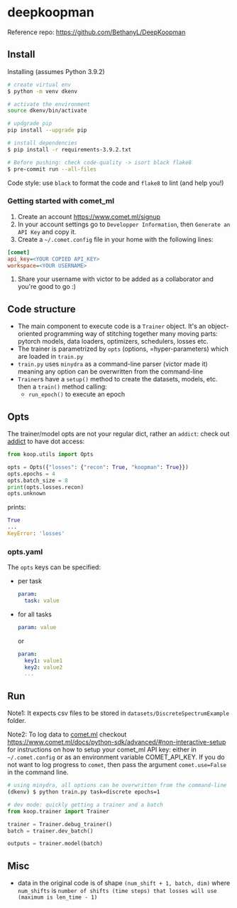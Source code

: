 # deepkoopman

Reference repo: https://github.com/BethanyL/DeepKoopman

## Install

Installing (assumes Python 3.9.2)

```bash
# create virtual env
$ python -m venv dkenv

# activate the environment
source dkenv/bin/activate

# updgrade pip
pip install --upgrade pip

# install dependencies
$ pip install -r requirements-3.9.2.txt

# Before pushing: check code-quality -> isort black flake8
$ pre-commit run --all-files
```

Code style: use `black` to format the code and `flake8` to lint (and help you!)

### Getting started with comet_ml

1. Create an account https://www.comet.ml/signup
2. In your account settings go to `Developper Information`, then `Generate an API Key` and copy it.
3. Create a `~/.comet.config` file in your home with the following lines:

  ```ini
  [comet]
  api_key=<YOUR COPIED API_KEY>
  workspace=<YOUR USERNAME>
  ```

1. Share your username with victor to be added as a collaborator and you're good to go :)

## Code structure

* The main component to execute code is a `Trainer` object. It's an object-oriented programming way of stitching together many moving parts: pytorch models, data loaders, optimizers, schedulers, losses etc.
* The trainer is parametrized by `opts` (options, =hyper-parameters) which are loaded in `train.py`
* `train.py` uses `minydra` as a command-line parser (victor made it) meaning any option can be overwritten from the command-line
* `Trainer`s have a `setup()` method to create the datasets, models, etc. then a `train()` method calling:
  * `run_epoch()` to execute an epoch

## Opts

The trainer/model opts are not your regular dict, rather an `addict`: check out [addict](https://github.com/mewwts/addict) to have dot access:

```python
from koop.utils import Opts

opts = Opts({"losses": {"recon": True, "koopman": True}})
opts.epochs = 4
opts.batch_size = 8
print(opts.losses.recon)
opts.unknown
```

prints:

```python
True
...
KeyError: 'losses'
```

### opts.yaml

The `opts` keys can be specified:

* per task

    ```yaml
    param:
      task: value
    ```

* for all tasks
    ```yaml
    param: value
    ```

  or

    ```yaml
    param:
      key1: value1
      key2: value2
      ...
    ```

## Run

Note1: It expects csv files to be stored in `datasets/DiscreteSpectrumExample` folder.

Note2: To log data to [comet.ml](https://comet.ml) checkout <https://www.comet.ml/docs/python-sdk/advanced/#non-interactive-setup> for instructions on how to setup your comet_ml API key: either in `~/.comet.config` or as an environment variable COMET_API_KEY. If you do not want to log progress to `comet`, then pass the argument `comet.use=False` in the command line.

```bash
# using minydra, all options can be overwritten from the command-line
(dkenv) $ python train.py task=discrete epochs=1
```

```python
# dev mode: quickly getting a trainer and a batch
from koop.trainer import Trainer

trainer = Trainer.debug_trainer()
batch = trainer.dev_batch()

outputs = trainer.model(batch)
```

## Misc

* data in the original code is of shape `(num_shift + 1, batch, dim)` where `num_shifts` is `number of shifts (time steps) that losses will use (maximum is len_time - 1)`
